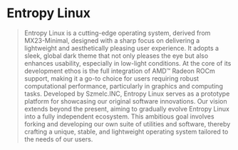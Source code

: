 # Entropy Linux
> Entropy Linux is a cutting-edge operating system, derived from MX23-Minimal, designed with a sharp focus on delivering a lightweight and aesthetically pleasing user experience. It adopts a sleek, global dark theme that not only pleases the eye but also enhances usability, especially in low-light conditions. At the core of its development ethos is the full integration of AMD™️ Radeon ROCm support, making it a go-to choice for users requiring robust computational performance, particularly in graphics and computing tasks.
Developed by Szmelc.INC, Entropy Linux serves as a prototype platform for showcasing our original software innovations. Our vision extends beyond the present, aiming to gradually evolve Entropy Linux into a fully independent ecosystem. This ambitious goal involves forking and developing our own suite of utilities and software, thereby crafting a unique, stable, and lightweight operating system tailored to the needs of our users.
